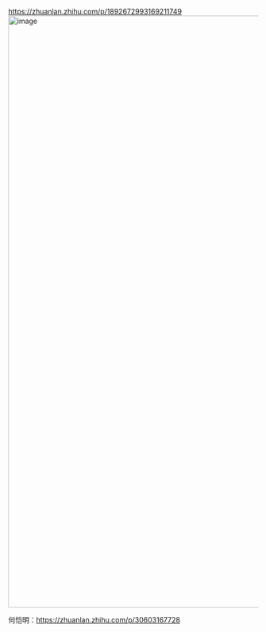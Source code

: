 https://zhuanlan.zhihu.com/p/1892672993169211749
<img width="1190" alt="image" src="https://github.com/user-attachments/assets/83f2abdc-92ff-4e28-9335-a018b0a20505" />

何恺明：https://zhuanlan.zhihu.com/p/30603167728
